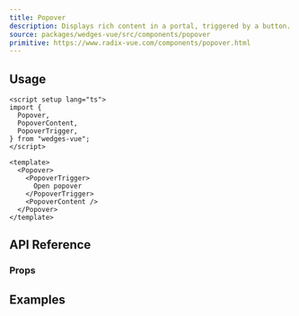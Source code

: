 ```yaml
---
title: Popover
description: Displays rich content in a portal, triggered by a button.
source: packages/wedges-vue/src/components/popover
primitive: https://www.radix-vue.com/components/popover.html
---
```


<ComponentPreview name="PopoverPreview" />

## Usage

```vue
<script setup lang="ts">
import {
  Popover,
  PopoverContent,
  PopoverTrigger,
} from "wedges-vue";
</script>

<template>
  <Popover>
    <PopoverTrigger>
      Open popover
    </PopoverTrigger>
    <PopoverContent />
  </Popover>
</template>
```

## API Reference

### Props
<!-- @include: ../../meta/Popover.md -->

## Examples
<ComponentPreview name="PopoverExampleOne" />
